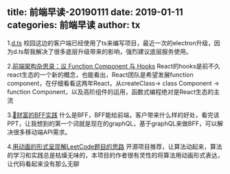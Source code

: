 title: 前端早读-20190111
date: 2019-01-11
categories: 前端早读
author: tx
---

1.[d.ts](https://mp.weixin.qq.com/s/LzSw8fxCko2Pl2wilaLIvg)
校园这边的客户端已经使用了ts来编写项目，最近一次的electron升级，因为d.ts帮我解决了很多底层升级带来的影响，强烈建议底层服务使用。

2.[前端架构杂思录：议 Function Component 与 Hooks](http://taobaofed.org/blog/2018/11/27/hooks-and-function-component/)
React的hooks是前不久react生态的一个新的概念，也能看出，React团队是希望发展function component，在仔细看看这两年React，从createClass->
class Component -> function Component，以及高阶组件的运用，函数式编程绝对是React生态的主流

3.[🐜财富的BFF实践](https://os.alipayobjects.com/rmsportal/WtUmBLJSmqtDHkvJzuzM.pdf)
什么是BFF，BFF能给前端，客户带来什么样的好处，看完该PPT，让我想到的第一个词就是现在的graphQL，基于graphQL来做BFF，可以解决很多移动端API需求。

4.[用动画的形式呈现解LeetCode题目的思路](https://github.com/MisterBooo/LeetCodeAnimation)
开源项目推荐，让算法动起来，算法的学习和实践总是枯燥无味的，本项目的作者很有灵性的将算法用动画形式表达，让代码看起来没有那么无聊
